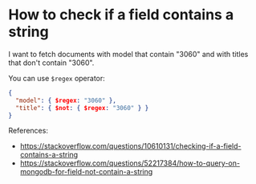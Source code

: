 # How to check if a field contains a string

I want to fetch documents with model that contain "3060" and with titles that don't contain "3060".

You can use `$regex` operator:

```json
{
  "model": { $regex: "3060" },
  "title": { $not: { $regex: "3060" } }
}
```

References:
* https://stackoverflow.com/questions/10610131/checking-if-a-field-contains-a-string
* https://stackoverflow.com/questions/52217384/how-to-query-on-mongodb-for-field-not-contain-a-string